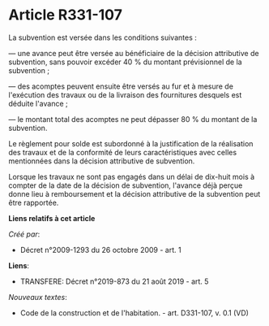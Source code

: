 # Article R331-107

La subvention est versée dans les conditions suivantes : 

― une avance peut être versée au bénéficiaire de la décision attributive de subvention, sans pouvoir excéder 40 % du montant
prévisionnel de la subvention ; 

― des acomptes peuvent ensuite être versés au fur et à mesure de l'exécution des travaux ou de la livraison des fournitures
desquels est déduite l'avance ; 

― le montant total des acomptes ne peut dépasser 80 % du montant de la subvention. 

Le règlement pour solde est subordonné à la justification de la réalisation des travaux et de la conformité de leurs
caractéristiques avec celles mentionnées dans la décision attributive de subvention. 

Lorsque les travaux ne sont pas engagés dans un délai de dix-huit mois à compter de la date de la décision de subvention,
l'avance déjà perçue donne lieu à remboursement et la décision attributive de la subvention peut être rapportée.

**Liens relatifs à cet article**

_Créé par_:

  - Décret n°2009-1293 du 26 octobre 2009 - art. 1

**Liens**:

  - TRANSFERE: Décret n°2019-873 du 21 août 2019 - art. 5

_Nouveaux textes_:

  - Code de la construction et de l'habitation. - art. D331-107, v. 0.1 (VD)
